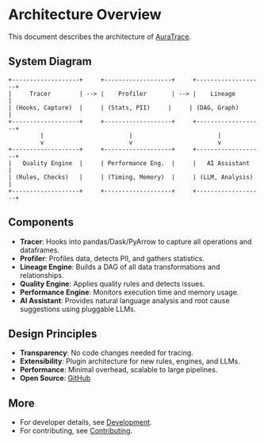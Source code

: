 # Architecture Overview

This document describes the architecture of [AuraTrace](https://github.com/Cosmos-Coder-Ray/AuraTrace.git).

## System Diagram

```
+-------------------+     +-------------------+     +-------------------+
|     Tracer        | --> |    Profiler       | --> |    Lineage        |
| (Hooks, Capture)  |     | (Stats, PII)     |     | (DAG, Graph)      |
+-------------------+     +-------------------+     +-------------------+
         |                        |                        |
         v                        v                        v
+-------------------+     +-------------------+     +-------------------+
|   Quality Engine  |     | Performance Eng.  |     |   AI Assistant    |
| (Rules, Checks)   |     | (Timing, Memory)  |     | (LLM, Analysis)   |
+-------------------+     +-------------------+     +-------------------+
```

## Components

- **Tracer**: Hooks into pandas/Dask/PyArrow to capture all operations and dataframes.
- **Profiler**: Profiles data, detects PII, and gathers statistics.
- **Lineage Engine**: Builds a DAG of all data transformations and relationships.
- **Quality Engine**: Applies quality rules and detects issues.
- **Performance Engine**: Monitors execution time and memory usage.
- **AI Assistant**: Provides natural language analysis and root cause suggestions using pluggable LLMs.

## Design Principles
- **Transparency**: No code changes needed for tracing.
- **Extensibility**: Plugin architecture for new rules, engines, and LLMs.
- **Performance**: Minimal overhead, scalable to large pipelines.
- **Open Source**: [GitHub](https://github.com/Cosmos-Coder-Ray/AuraTrace.git)

## More
- For developer details, see [Development](development.md).
- For contributing, see [Contributing](contributing.md). 